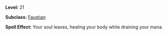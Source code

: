 <!-- TITLE: Spell: Void Soul -->
<!-- SUBTITLE:  -->

**Level:** 21

**Subclass:** [Faustian](faustian)

**Spell Effect:** Your soul leaves, healing your body while draining your mana.